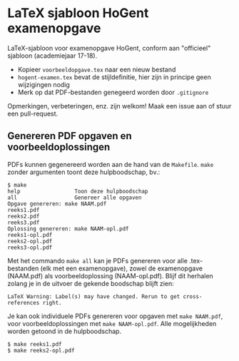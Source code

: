 # LaTeX sjabloon HoGent examenopgave

LaTeX-sjabloon voor examenopgave HoGent, conform aan "officieel" sjabloon (academiejaar 17-18).

- Kopieer `voorbeeldopgave.tex` naar een nieuw bestand
- `hogent-examen.tex` bevat de stijldefinitie, hier zijn in principe geen wijzigingen nodig
- Merk op dat PDF-bestanden genegeerd worden door `.gitignore`

Opmerkingen, verbeteringen, enz. zijn welkom! Maak een issue aan of stuur een pull-request.

## Genereren PDF opgaven en voorbeeldoplossingen

PDFs kunnen gegenereerd worden aan de hand van de `Makefile`. `make` zonder argumenten toont deze hulpboodschap, bv.:

```console
$ make
help                 Toon deze hulpboodschap
all                  Genereer alle opgaven
Opgave genereren: make NAAM.pdf
reeks1.pdf
reeks2.pdf
reeks3.pdf
Oplossing genereren: make NAAM-opl.pdf
reeks1-opl.pdf
reeks2-opl.pdf
reeks3-opl.pdf
```

Met het commando `make all` kan je PDFs genereren voor alle .tex-bestanden (elk met een examenopgave), zowel de examenopgave (NAAM.pdf) als voorbeeldoplossing (NAAM-opl.pdf). Blijf dit herhalen zolang je in de uitvoer de gekende boodschap blijft zien:

```
LaTeX Warning: Label(s) may have changed. Rerun to get cross-references right.
```

Je kan ook individuele PDFs genereren voor opgaven met `make NAAM.pdf`, voor voorbeeldoplossingen met `make NAAM-opl.pdf`. Alle mogelijkheden worden getoond in de hulpboodschap.

```console
$ make reeks1.pdf
$ make reeks2-opl.pdf
```
